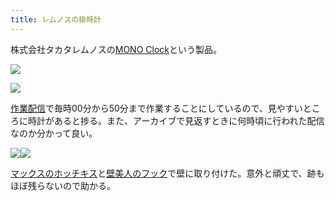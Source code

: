 ```yaml
---
title: レムノスの掛時計
---
```

株式会社タカタレムノスの[MONO Clock](https://www.amazon.co.jp/dp/B004UIT8BK)という製品。

![](https://lh4.googleusercontent.com/nUKlyLk2aEj1f7zsHK2Ygir0pW8cSMcmk1TmdPHS1JXnw4OUDZHFtIu5hCyrlY6yFe8DkSMrV_8hbP19xD73pVsCNQRGFa6q_lFw8-V_xcU_lQ8RpZkGUCzy8UKAsaI9iigl4kB1D7c31FDAsg)

![](https://lh3.googleusercontent.com/f3cP_x1BUKKo_A1mfFwTiOMcCYt64yFkOz6OWuHmlHo0fYhbm0s30OdKmTlOVCTvquJuGir7F3x-xXWDpCln4_PgEcetzqQFlD4FiBFxFOgG6AoSrxu2e0QQNjTbC75V-oiC34yVsuGGrsEd7w)

[作業配信](https://www.youtube.com/channel/UC5s-KpSDGzxWPWNv94PnJHw)で毎時00分から50分まで作業することにしているので、見やすいところに時計があると捗る。また、アーカイブで見返すときに何時頃に行われた配信なのか分かって良い。

![](https://lh6.googleusercontent.com/X-pU3cPTfI46w8rSJG6ag9ChqPZtEbaf1P6noo-9Mz88X2M0b0Na69RfTJ8lwlWVLCUSxJ26GvxI-VmjyNSeOu148vK4zlYJ43uo7oyJ9KEWWQWTjfqUVnPKDlcRT-9JFhc2WzLRcuC1owfC8Q)![](https://lh3.googleusercontent.com/ebRcSVIpz811K2f4v2G2okdv_wMrjE4W6-4uu6zgM4IKqTvnI4JA_8JKXTiNXx-ZqZZdDyaxsko5WSghv9AjiAMFLiFkkUfRPIIOb6pMmICt7t03yfk7p9sceRNkqTupS_2p55G5ZJLP4QxI-Q)

[マックスのホッチキス](https://www.amazon.co.jp/dp/B000O9WRWG)と[壁美人のフック](https://www.amazon.co.jp/dp/B00CU78TDG)で壁に取り付けた。意外と頑丈で、跡もほぼ残らないので助かる。
